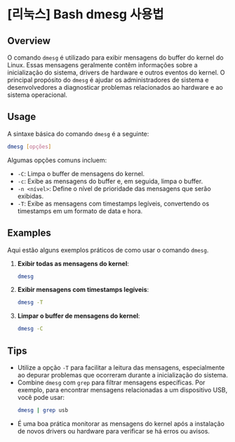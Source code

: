 # [리눅스] Bash dmesg 사용법

## Overview
O comando `dmesg` é utilizado para exibir mensagens do buffer do kernel do Linux. Essas mensagens geralmente contêm informações sobre a inicialização do sistema, drivers de hardware e outros eventos do kernel. O principal propósito do `dmesg` é ajudar os administradores de sistema e desenvolvedores a diagnosticar problemas relacionados ao hardware e ao sistema operacional.

## Usage
A sintaxe básica do comando `dmesg` é a seguinte:

```bash
dmesg [opções]
```

Algumas opções comuns incluem:

- `-C`: Limpa o buffer de mensagens do kernel.
- `-c`: Exibe as mensagens do buffer e, em seguida, limpa o buffer.
- `-n <nível>`: Define o nível de prioridade das mensagens que serão exibidas.
- `-T`: Exibe as mensagens com timestamps legíveis, convertendo os timestamps em um formato de data e hora.

## Examples
Aqui estão alguns exemplos práticos de como usar o comando `dmesg`.

1. **Exibir todas as mensagens do kernel**:
   ```bash
   dmesg
   ```

2. **Exibir mensagens com timestamps legíveis**:
   ```bash
   dmesg -T
   ```

3. **Limpar o buffer de mensagens do kernel**:
   ```bash
   dmesg -C
   ```

## Tips
- Utilize a opção `-T` para facilitar a leitura das mensagens, especialmente ao depurar problemas que ocorreram durante a inicialização do sistema.
- Combine `dmesg` com `grep` para filtrar mensagens específicas. Por exemplo, para encontrar mensagens relacionadas a um dispositivo USB, você pode usar:
  ```bash
  dmesg | grep usb
  ```
- É uma boa prática monitorar as mensagens do kernel após a instalação de novos drivers ou hardware para verificar se há erros ou avisos.